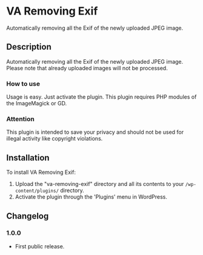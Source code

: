 VA Removing Exif
==============================

Automatically removing all the Exif of the newly uploaded JPEG image.

## Description

Automatically removing all the Exif of the newly uploaded JPEG image. Please note that already uploaded images will not be processed.

### How to use

Usage is easy. Just activate the plugin. This plugin requires PHP modules of the ImageMagick or GD.

### Attention

This plugin is intended to save your privacy and should not be used for illegal activity like copyright violations.

## Installation

To install VA Removing Exif:

1. Upload the "va-removing-exif" directory and all its contents to your `/wp-content/plugins/` directory.
2. Activate the plugin through the 'Plugins' menu in WordPress.

## Changelog

### 1.0.0
* First public release.